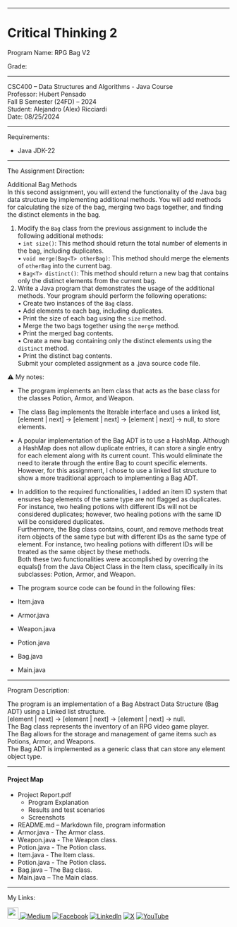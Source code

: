 ﻿-----------------------------------------------------------------------------------------------------------------------------
# Critical Thinking 2
Program Name: RPG Bag V2 

Grade:  

-----------------------------------------------------------------------------------------------------------------------------

CSC400 – Data Structures and Algorithms - Java Course  
Professor: Hubert Pensado  
Fall B Semester (24FD) – 2024  
Student: Alejandro (Alex) Ricciardi  
Date: 08/25/2024   

-----------------------------------------------------------------------------------------------------------------------------

Requirements:  
- Java JDK-22  

-----------------------------------------------------------------------------------------------------------------------------

The Assignment Direction:  

Additional Bag Methods  
In this second assignment, you will extend the functionality of the Java bag data structure by implementing additional methods. You will add methods for calculating the size of the bag, merging two bags together, and finding the distinct elements in the bag.  
1.	Modify the `Bag` class from the previous assignment to include the following additional methods:  
•	`int size()`: This method should return the total number of elements in the bag, including duplicates.  
•	 `void merge(Bag<T> otherBag)`: This method should merge the elements of `otherBag` into the current bag.  
•	 `Bag<T> distinct()`: This method should return a new bag that contains only the distinct elements from the current bag.  
2.	Write a Java program that demonstrates the usage of the additional methods. Your program should perform the following operations:  
•	Create two instances of the `Bag` class.  
•	Add elements to each bag, including duplicates.  
•	Print the size of each bag using the `size` method.    
•	Merge the two bags together using the `merge` method.    
•	Print the merged bag contents.  
•	Create a new bag containing only the distinct elements using the `distinct` method.  
•	Print the distinct bag contents.  
Submit your completed assignment as a .java source code file.  

⚠️ My notes:   
-	The program implements an Item class that acts as the base class for the classes Potion, Armor, and Weapon.  

-	The class Bag implements the Iterable interface and uses a linked list,   
[element | next] -> [element | next] -> [element | next] -> null, to store elements. 
 
-	A popular implementation of the Bag ADT is to use a HashMap. Although a HashMap does not allow duplicate entries, it can store a single entry for each element along with its current count. This would eliminate the need to iterate through the entire Bag to count specific elements. However, for this assignment, I chose to use a linked list structure to show a more traditional approach to implementing a Bag ADT.   

-	In addition to the required functionalities, I added an item ID system that ensures bag elements of the same type are not flagged as duplicates. For instance, two healing potions with different IDs will not be considered duplicates; however, two healing potions with the same ID will be considered duplicates.  
Furthermore, the Bag class contains, count, and remove methods treat item objects of the same type but with different IDs as the same type of element. For instance, two healing potions with different IDs will be treated as the same object by these methods.  
Both these two functionalities were accomplished by overring the equals() from the Java Object Class in the Item class, specifically in its subclasses: Potion, Armor, and Weapon.  

-	The program source code can be found in the following files:  
- Item.java  
- Armor.java  
- Weapon.java  
- Potion.java  
- Bag.java   
- Main.java  

-----------------------------------------------------------------------------------------------------------------------------

Program Description:  

The program is an implementation of a Bag Abstract Data Structure (Bag ADT) using a Linked list structure.  
[element | next] -> [element | next] -> [element | next] -> null.  
The Bag class represents the inventory of an RPG video game player.   
The Bag allows for the storage and management of game items such as Potions, Armor, and Weapons.   
The Bag ADT is implemented as a generic class that can store any element object type.  

-----------------------------------------------------------------------------------------------------------------------------

#### Project Map
- Project Report.pdf  
	- Program Explanation  
	- Results and test scenarios   
	- Screenshots  
- README.md – Markdown file, program information  
- Armor.java - The Armor class.  
- Weapon.java - The Weapon class.  
- Potion.java - The Potion class.  
- Item.java - The Item class. 
- Potion.java - The Potion class.  
- Bag.java – The Bag class.  
- Main.java – The Main class.  


-----------------------------------------------------------------------------------------------------------------------------

My Links:   

<span><a href="https://www.alexomegapy.com" target="_blank"><img width="25" height="25" src="https://github.com/user-attachments/assets/f8f3f73f-c5e7-40cd-a9d1-f60aa32ca4a7"></span>    [![Medium](https://img.shields.io/badge/Medium-12100E?style=for-the-badge&logo=medium&logoColor=whit)](https://medium.com/@alex.omegapy)    [![Facebook](https://img.shields.io/badge/Facebook-%231877F2.svg?logo=Facebook&logoColor=white)](https://www.facebook.com/profile.php?id=100089638857137)    [![LinkedIn](https://img.shields.io/badge/LinkedIn-%230077B5.svg?logo=linkedin&logoColor=white)](https://linkedin.com/in/alex-ricciardi)    [![X](https://img.shields.io/badge/X-black.svg?logo=X&logoColor=white)](https://x.com/AlexOmegapy)    [![YouTube](https://img.shields.io/badge/YouTube-%23FF0000.svg?logo=YouTube&logoColor=white)](https://www.youtube.com/channel/UC4rMaQ7sqywMZkfS1xGh2AA) 





